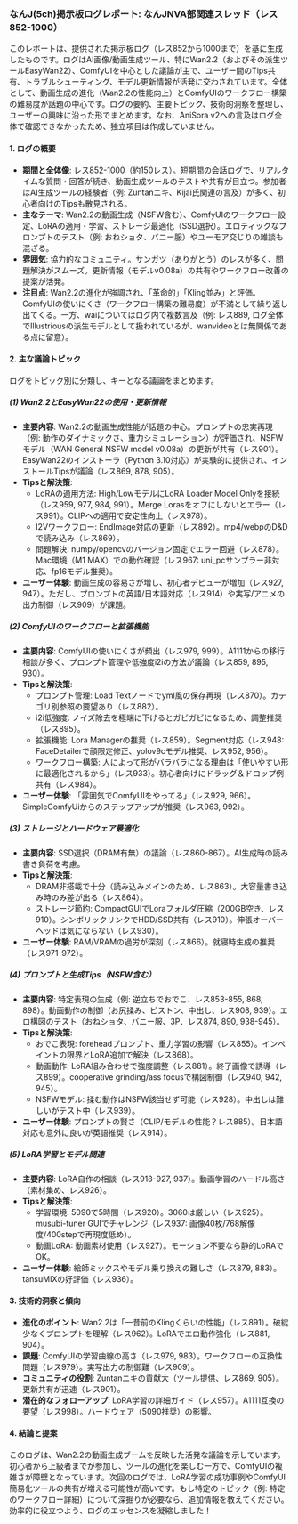 ### なんJ(5ch)掲示板ログレポート: なんJNVA部関連スレッド（レス852-1000）

このレポートは、提供された掲示板ログ（レス852から1000まで）を基に生成したものです。ログはAI画像/動画生成ツール、特にWan2.2（およびその派生ツールEasyWan22）、ComfyUIを中心とした議論が主で、ユーザー間のTips共有、トラブルシューティング、モデル更新情報が活発に交わされています。全体として、動画生成の進化（Wan2.2の性能向上）とComfyUIのワークフロー構築の難易度が話題の中心です。ログの要約、主要トピック、技術的洞察を整理し、ユーザーの興味に沿った形でまとめます。なお、AniSora v2への言及はログ全体で確認できなかったため、独立項目は作成していません。

#### 1. ログの概要
- **期間と全体像**: レス852-1000（約150レス）。短期間の会話ログで、リアルタイムな質問・回答が続き、動画生成ツールのテストや共有が目立つ。参加者はAI生成ツールの経験者（例: Zuntanニキ、Kijai氏関連の言及）が多く、初心者向けのTipsも散見される。
- **主なテーマ**: Wan2.2の動画生成（NSFW含む）、ComfyUIのワークフロー設定、LoRAの適用・学習、ストレージ最適化（SSD選択）。エロティックなプロンプトのテスト（例: おねショタ、バニー服）やユーモア交じりの雑談も混ざる。
- **雰囲気**: 協力的なコミュニティ。サンガツ（ありがとう）のレスが多く、問題解決がスムーズ。更新情報（モデルv0.08a）の共有やワークフロー改善の提案が活発。
- **注目点**: Wan2.2の進化が強調され、「革命的」「Kling並み」と評価。ComfyUIの使いにくさ（ワークフロー構築の難易度）が不満として繰り返し出てくる。一方、waiについてはログ内で複数言及（例: レス889, ログ全体でIllustriousの派生モデルとして扱われているが、wanvideoとは無関係である点に留意）。

#### 2. 主な議論トピック
ログをトピック別に分類し、キーとなる議論をまとめます。

##### (1) Wan2.2とEasyWan22の使用・更新情報
- **主要内容**: Wan2.2の動画生成性能が話題の中心。プロンプトの忠実再現（例: 動作のダイナミックさ、重力シミュレーション）が評価され、NSFWモデル（WAN General NSFW model v0.08a）の更新が共有（レス901）。EasyWan22のインストーラ（Python 3.10対応）が実験的に提供され、インストールTipsが議論（レス869, 878, 905）。
- **Tipsと解決策**:
  - LoRAの適用方法: High/LowモデルにLoRA Loader Model Onlyを接続（レス959, 977, 984, 991）。Merge Lorasをオフにしないとエラー（レス991）。CLIPへの適用で安定性向上（レス978）。
  - I2Vワークフロー: EndImage対応の更新（レス892）。mp4/webpのD&Dで読み込み（レス869）。
  - 問題解決: numpy/opencvのバージョン固定でエラー回避（レス878）。Mac環境（M1 MAX）での動作確認（レス967: uni_pcサンプラー非対応、fp16モデル推奨）。
- **ユーザー体験**: 動画生成の容易さが増し、初心者デビューが増加（レス927, 947）。ただし、プロンプトの英語/日本語対応（レス914）や実写/アニメの出力制御（レス909）が課題。

##### (2) ComfyUIのワークフローと拡張機能
- **主要内容**: ComfyUIの使いにくさが頻出（レス979, 999）。A1111からの移行相談が多く、プロンプト管理や低強度i2iの方法が議論（レス859, 895, 930）。
- **Tipsと解決策**:
  - プロンプト管理: Load Textノードでyml風の保存再現（レス870）。カテゴリ別参照の要望あり（レス882）。
  - i2i低強度: ノイズ除去を極端に下げるとガビガビになるため、調整推奨（レス895）。
  - 拡張機能: Lora Managerの推奨（レス859）。Segment対応（レス948: FaceDetailerで顔限定修正、yolov9cモデル推奨、レス952, 956）。
  - ワークフロー構築: 人によって形がバラバラになる理由は「使いやすい形に最適化されるから」（レス933）。初心者向けにドラッグ＆ドロップ例共有（レス984）。
- **ユーザー体験**: 「雰囲気でComfyUIをやってる」（レス929, 966）。SimpleComfyUiからのステップアップが推奨（レス963, 992）。

##### (3) ストレージとハードウェア最適化
- **主要内容**: SSD選択（DRAM有無）の議論（レス860-867）。AI生成時の読み書き負荷を考慮。
- **Tipsと解決策**:
  - DRAM非搭載で十分（読み込みメインのため、レス863）。大容量書き込み時のみ差が出る（レス864）。
  - ストレージ節約: CompactGUIでLoraフォルダ圧縮（200GB空き、レス910）。シンボリックリンクでHDD/SSD共有（レス910）。伸張オーバーヘッドは気にならない（レス930）。
- **ユーザー体験**: RAM/VRAMの過労が深刻（レス866）。就寝時生成の推奨（レス971-972）。

##### (4) プロンプトと生成Tips（NSFW含む）
- **主要内容**: 特定表現の生成（例: 逆立ちでおでこ、レス853-855, 868, 898）。動画動作の制御（お尻揉み、ピストン、中出し、レス908, 939）。エロ構図のテスト（おねショタ、バニー服、3P、レス874, 890, 938-945）。
- **Tipsと解決策**:
  - おでこ表現: foreheadプロンプト、重力学習の影響（レス855）。インペイントの限界とLoRA追加で解決（レス868）。
  - 動画動作: LoRA組み合わせで強度調整（レス881）。終了画像で誘導（レス899）。cooperative grinding/ass focusで構図制御（レス940, 942, 945）。
  - NSFWモデル: 揉む動作はNSFW該当せず可能（レス928）。中出しは難しいがテスト中（レス939）。
- **ユーザー体験**: プロンプトの賢さ（CLIP/モデルの性能？レス885）。日本語対応も意外に良いが英語推奨（レス914）。

##### (5) LoRA学習とモデル関連
- **主要内容**: LoRA自作の相談（レス918-927, 937）。動画学習のハードル高さ（素材集め、レス926）。
- **Tipsと解決策**:
  - 学習環境: 5090で5時間（レス920）。3060は厳しい（レス925）。musubi-tuner GUIでチャレンジ（レス937: 画像40枚/768解像度/400stepで再現度低め）。
  - 動画LoRA: 動画素材使用（レス927）。モーション不要なら静的LoRAでOK。
- **ユーザー体験**: 絵師ミックスやモデル乗り換えの難しさ（レス879, 883）。tansuMIXの好評価（レス936）。

#### 3. 技術的洞察と傾向
- **進化のポイント**: Wan2.2は「一昔前のKlingくらいの性能」（レス891）。破綻少なくプロンプトを理解（レス962）。LoRAでエロ動作強化（レス881, 904）。
- **課題**: ComfyUIの学習曲線の高さ（レス979, 983）。ワークフローの互換性問題（レス979）。実写出力の制御難（レス909）。
- **コミュニティの役割**: Zuntanニキの貢献大（ツール提供、レス869, 905）。更新共有が迅速（レス901）。
- **潜在的なフォローアップ**: LoRA学習の詳細ガイド（レス957）。A1111互換の要望（レス998）。ハードウェア（5090推奨）の影響。

#### 4. 結論と提案
このログは、Wan2.2の動画生成ブームを反映した活発な議論を示しています。初心者から上級者までが参加し、ツールの進化を楽しむ一方で、ComfyUIの複雑さが障壁となっています。次回のログでは、LoRA学習の成功事例やComfyUI簡易化ツールの共有が増える可能性が高いです。もし特定のトピック（例: 特定のワークフロー詳細）について深掘りが必要なら、追加情報を教えてください。効率的に役立つよう、ログのエッセンスを凝縮しました！